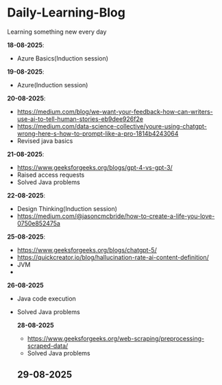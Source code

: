 # Daily-Learning-Blog
Learning something new every day

**18-08-2025**:
- Azure Basics(Induction session)

**19-08-2025**:
- Azure(Induction session)

**20-08-2025**:
- https://medium.com/blog/we-want-your-feedback-how-can-writers-use-ai-to-tell-human-stories-eb9dee926f2e
- https://medium.com/data-science-collective/youre-using-chatgpt-wrong-here-s-how-to-prompt-like-a-pro-1814b4243064
- Revised java basics

**21-08-2025**:
- https://www.geeksforgeeks.org/blogs/gpt-4-vs-gpt-3/
- Raised access requests 
- Solved Java problems

**22-08-2025**:
- Design Thinking(Induction session)
- https://medium.com/@jasoncmcbride/how-to-create-a-life-you-love-0750e852475a

**25-08-2025**:
- https://www.geeksforgeeks.org/blogs/chatgpt-5/
- https://quickcreator.io/blog/hallucination-rate-ai-content-definition/
- JVM
- 

**26-08-2025**
- Java code execution
- Solved Java problems

  **28-08-2025**
  - https://www.geeksforgeeks.org/web-scraping/preprocessing-scraped-data/
  - Solved Java problems
 
  **29-08-2025**
  - 




